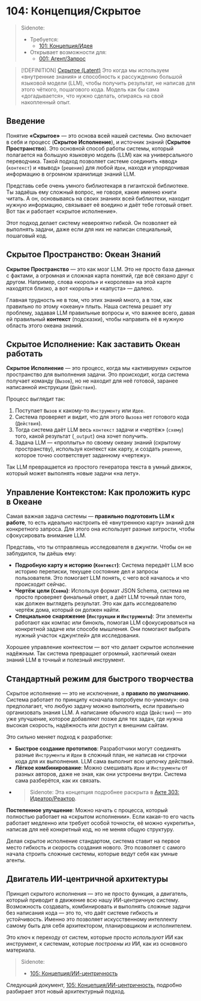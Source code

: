 # 104: Концепция/Скрытое

> Sidenote:
> - Требуется:
>   - [101: Концепция/Идея](./101_concept_idea.md)
> - Открывает возможности для:
>   - [001: Агент/Запрос](./001_agent_request.md)

> [!DEFINITION] [Скрытое (Latent)](./000_glossary.md)
> Это когда мы используем «внутренние знания» и способность к рассуждению большой языковой модели (LLM), чтобы получить результат, не написав для этого чёткого, пошагового кода. Модель как бы сама «догадывается», что нужно сделать, опираясь на свой накопленный опыт.

## Введение

Понятие **«Скрытое»** — это основа всей нашей системы. Оно включает в себя и процесс (**Скрытое Исполнение**), и источник знаний (**Скрытое Пространство**). Это основной способ работы системы, который полагается на большую языковую модель (LLM) как на универсального переводчика. Такой подход позволяет системе соединить «ввод» (`контекст`) и «вывод» (`решение`) для любой `Идеи`, находя и упорядочивая информацию в огромном хранилище знаний LLM.

Представь себе очень умного библиотекаря в гигантской библиотеке. Ты задаёшь ему сложный вопрос, не говоря, какие именно книги читать. А он, основываясь на своих знаниях всей библиотеки, находит нужную информацию, связывает её воедино и даёт тебе готовый ответ. Вот так и работает «скрытое исполнение».

Этот подход делает систему невероятно гибкой. Он позволяет ей выполнять задачи, даже если для них не написан специальный, пошаговый код.

## Скрытое Пространство: Океан Знаний

**Скрытое Пространство** — это как мозг LLM. Это не просто база данных с фактами, а огромная и сложная карта понятий, где всё связано друг с другом. Например, слова «король» и «королева» на этой карте находятся близко, а вот «король» и «капуста» — далеко.

Главная трудность не в том, что этих знаний много, а в том, как правильно по этому «океану» плыть. Наша система решает эту проблему, задавая LLM правильные вопросы и, что важнее всего, давая ей правильный **контекст** (подсказки), чтобы направить её в нужную область этого океана знаний.

## Скрытое Исполнение: Как заставить Океан работать

**Скрытое Исполнение** — это процесс, когда мы «активируем» скрытое пространство для выполнения задачи. Это происходит, когда система получает команду (`Вызов`), но не находит для неё готовой, заранее написанной инструкции (`Действия`).

Процесс выглядит так:

1.  Поступает `Вызов` к какому-то `Инструменту` или `Идее`.
2.  Система проверяет и видит, что для этого `Вызова` нет готового кода (`Действия`).
3.  Тогда система даёт LLM весь `контекст` задачи и «чертёж» (`схему`) того, какой результат (`_output`) она хочет получить.
4.  Задача LLM — «проплыть» по своему океану знаний (скрытому пространству), используя контекст как карту, и создать `решение`, которое точно соответствует заданному «чертежу».

Так LLM превращается из простого генератора текста в умный движок, который может выполнять новые задачи «на лету».

## Управление Контекстом: Как проложить курс в Океане

Самая важная задача системы — **правильно подготовить LLM к работе**, то есть идеально настроить её «внутреннюю карту» знаний для конкретного запроса. Для этого она использует разные хитрости, чтобы сфокусировать внимание LLM.

Представь, что ты отправляешь исследователя в джунгли. Чтобы он не заблудился, ты даёшь ему:

*   **Подробную карту и историю (`Контекст`)**: Система передаёт LLM всю историю переписки, текущее состояние дел и запросы пользователя. Это помогает LLM понять, с чего всё началось и что происходит сейчас.
*   **Чертёж цели (`Схема`)**: Используя формат JSON Schema, система не просто проверяет финальный ответ, а даёт LLM точный план того, как должен выглядеть результат. Это как дать исследователю чертёж дома, который он должен найти.
*   **Специальное снаряжение (`Инструкции` и `Инструменты`)**: Эти элементы работают как компас или бинокль, помогая LLM сфокусироваться на конкретной задаче или способе мышления. Они помогают выбрать нужный участок «джунглей» для исследования.

Хорошее управление контекстом — вот что делает скрытое исполнение надёжным. Так система превращает огромный, хаотичный океан знаний LLM в точный и полезный инструмент.

## Стандартный режим для быстрого творчества

Скрытое исполнение — это не исключение, а **правило по умолчанию**. Система работает по принципу «сначала попробуем по-умному»: она предполагает, что любую задачу можно выполнить, если правильно организовать знания LLM. А написание обычного кода (`Действия`) — это уже улучшение, которое добавляют позже для тех задач, где нужна высокая скорость, надёжность или доступ к внешним сайтам.

Это сильно меняет подход к разработке:

*   **Быстрое создание прототипов**: Разработчики могут соединять разные `Инструменты` и `Идеи` в сложный план, не написав ни строчки кода для их выполнения. LLM сама выполнит всю цепочку действий.
*   **Лёгкое комбинирование**: Можно смешивать `Идеи` и `Инструменты` от разных авторов, даже не зная, как они устроены внутри. Система сама разберётся, как их связать.
*   > Sidenote: Эта концепция подробнее раскрыта в [Акте 303: Идеатор/Реактор](../acts/303_ideator_reactor.md).

  **Постепенное улучшение**: Можно начать с процесса, который полностью работает на «скрытом исполнении». Если какая-то его часть работает медленно или требует особой точности, её можно «укрепить», написав для неё конкретный код, но не меняя общую структуру.

Делая скрытое исполнение стандартом, система ставит на первое место гибкость и скорость создания нового. Это позволяет с самого начала строить сложные системы, которые ведут себя как умные агенты.

## Двигатель ИИ-центричной архитектуры

Принцип скрытого исполнения — это не просто функция, а двигатель, который приводит в движение всю нашу ИИ-центричную систему. Возможность создавать, комбинировать и выполнять сложные задачи без написания кода — это то, что даёт системе гибкость и устойчивость. Именно это позволяет искусственному интеллекту самому быть для себя архитектором, планировщиком и исполнителем.

Это ключ к переходу от систем, которые просто *используют* ИИ как инструмент, к системам, которые *построены из* ИИ, как из основного материала.

> Sidenote:
> - [105: Концепция/ИИ-центричность](./105_concept_ai_native.md)
>

Следующий документ, [105: Концепция/ИИ-центричность](./105_concept_ai_native.md), подробно разбирает этот новый архитектурный подход.
